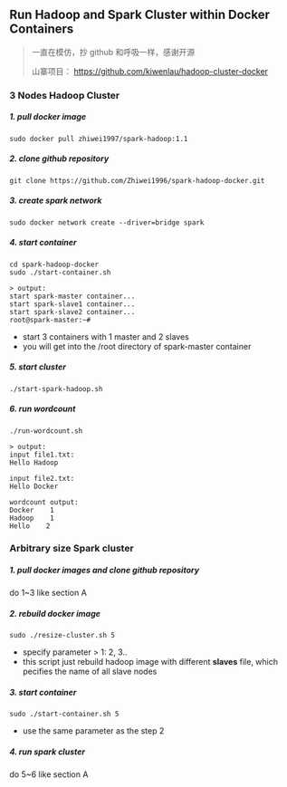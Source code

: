 ## Run Hadoop and Spark Cluster within Docker Containers
> 一直在模仿，抄 github 和呼吸一样，感谢开源
>
> 山寨项目： https://github.com/kiwenlau/hadoop-cluster-docker


### 3 Nodes Hadoop Cluster

##### 1. pull docker image

```
sudo docker pull zhiwei1997/spark-hadoop:1.1
```

##### 2. clone github repository

```
git clone https://github.com/Zhiwei1996/spark-hadoop-docker.git
```

##### 3. create spark network

```
sudo docker network create --driver=bridge spark
```

##### 4. start container

```
cd spark-hadoop-docker
sudo ./start-container.sh

> output:
start spark-master container...
start spark-slave1 container...
start spark-slave2 container...
root@spark-master:~#
```
- start 3 containers with 1 master and 2 slaves
- you will get into the /root directory of spark-master container

##### 5. start cluster

```
./start-spark-hadoop.sh
```

##### 6. run wordcount

```
./run-wordcount.sh

> output:
input file1.txt:
Hello Hadoop

input file2.txt:
Hello Docker

wordcount output:
Docker    1
Hadoop    1
Hello    2
```

### Arbitrary size Spark cluster

##### 1. pull docker images and clone github repository

do 1~3 like section A

##### 2. rebuild docker image

```
sudo ./resize-cluster.sh 5
```
- specify parameter > 1: 2, 3..
- this script just rebuild hadoop image with different **slaves** file, which pecifies the name of all slave nodes


##### 3. start container

```
sudo ./start-container.sh 5
```
- use the same parameter as the step 2

##### 4. run spark cluster

do 5~6 like section A

